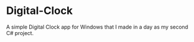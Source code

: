 # Digital-Clock
A simple Digital Clock app for Windows that I made in a day as my second C# project.
